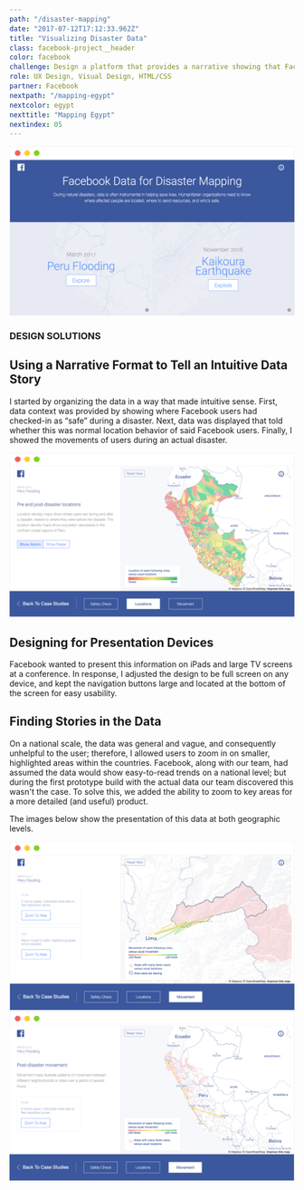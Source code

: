 ```yaml
---
path: "/disaster-mapping"
date: "2017-07-12T17:12:33.962Z"
title: "Visualizing Disaster Data"
class: facebook-project__header
color: facebook
challenge: Design a platform that provides a narrative showing that Facebook’s "Safety Check" data is actionable and empowering for first responders and humanitarian organizations.
role: UX Design, Visual Design, HTML/CSS
partner: Facebook
nextpath: "/mapping-egypt"
nextcolor: egypt
nexttitle: "Mapping Egypt"
nextindex: 05
---
```


<section class='light'>
<div class='inner'>
<div class='section__prose'>

<img src='./fb-1.png'/>

</div>
</section>

<section>
<div class='inner'>
<div class='section__prose'>

### DESIGN SOLUTIONS 

## Using a Narrative Format to Tell an Intuitive Data Story

I started by organizing the data in a way that made intuitive sense. First, data context was provided by showing where Facebook users had checked-in as “safe” during a disaster. Next, data was displayed that told whether this was normal location behavior of said Facebook users. Finally, I showed the movements of users during an actual disaster.

<img src='./fb-2.png'/>

## Designing for Presentation Devices

Facebook wanted to present this information on iPads and large TV screens at a conference. In response, I adjusted the design to be full screen on any device, and kept the navigation buttons large and located at the bottom of the screen for easy usability.

## Finding Stories in the Data

On a national scale, the data was general and vague, and consequently unhelpful to the user; therefore, I allowed users to zoom in on smaller, highlighted areas within the countries. Facebook, along with our team, had assumed the data would show easy-to-read trends on a national level; but during the first prototype build with the actual data our team discovered this wasn't the case. To solve this, we added the ability to zoom to key areas for a more detailed (and useful) product.

The images below show the presentation of this data at both geographic levels.

<img src='./fb-3.png'/>

<img src='./fb-4.png'/>

</div>
</div>
</section>




